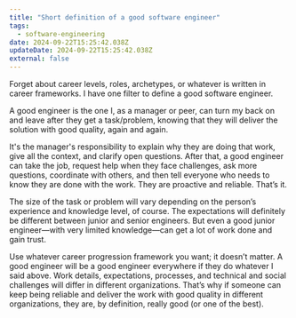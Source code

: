 ```yaml
---
title: "Short definition of a good software engineer"
tags:
  - software-engineering
date: 2024-09-22T15:25:42.038Z
updateDate: 2024-09-22T15:25:42.038Z
external: false
---
```


Forget about career levels, roles, archetypes, or whatever is written in career frameworks. I have one filter to define a good software engineer.

A good engineer is the one I, as a manager or peer, can turn my back on and leave after they get a task/problem, knowing that they will deliver the solution with good quality, again and again.

It's the manager's responsibility to explain why they are doing that work, give all the context, and clarify open questions. After that, a good engineer can take the job, request help when they face challenges, ask more questions, coordinate with others, and then tell everyone who needs to know they are done with the work. They are proactive and reliable. That’s it.

The size of the task or problem will vary depending on the person’s experience and knowledge level, of course. The expectations will definitely be different between junior and senior engineers. But even a good junior engineer—with very limited knowledge—can get a lot of work done and gain trust.

Use whatever career progression framework you want; it doesn’t matter. A good engineer will be a good engineer everywhere if they do whatever I said above. Work details, expectations, processes, and technical and social challenges will differ in different organizations. That’s why if someone can keep being reliable and deliver the work with good quality in different organizations, they are, by definition, really good (or one of the best).
